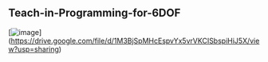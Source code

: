 ## Teach-in-Programming-for-6DOF


[![image](https://user-images.githubusercontent.com/90580636/146715108-1660aa04-797d-440a-94c8-685e0d56854d.png)] (https://drive.google.com/file/d/1M3BjSpMHcEspvYx5vrVKCISbspiHiJ5X/view?usp=sharing)
